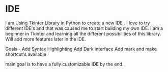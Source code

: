 # IDE
I am Using Tkinter Library in Python to create a new IDE . I love to try different IDE's and that was caused me to start building my own IDE.
I am a beginner in Tkinter and learning all the different possibilities of this library. 
Will add more features later in the IDE. 

Goals -
Add Syntax Highlighting
Add Dark interface
Add mark and make shortcut's available 


main goal is to have a fully customizable IDE by the end.
